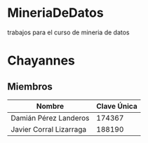# MineriaDeDatos
trabajos para el curso de mineria de datos

# Chayannes 
## Miembros 

| **Nombre**                       | **Clave  Única** |
|------------------------------|--------------|
| Damián Pérez Landeros        | 174367      |
| Javier Corral Lizarraga           | 188190       |
